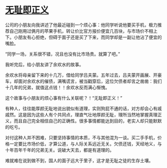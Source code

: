 # [无耻即正义](https://github.com/ajchen01/Gitblog/issues/4)

公司的小朋友向我讲述了他最近碰到一个烦心事：他同学听说他要买手机，极力推荐自己刚用过俩月的苹果手机，转让价比官方报价便宜几百块，与市场价不相上下。小朋友有心拒绝，但碍于面子还是买了下来，而同学却是一副让他沾了便宜的嘴脸。

“同学一场，关系很不错，况且也没有比市场贵。就算了吧。”

我听完后，给小朋友讲了余欢水的故事。

余欢水将母亲留下来的十几万，借给同学吕夫蒙。五年过去，吕夫蒙开画展、开豪车，却面对余欢水的催债，满嘴谎言，被当戳穿后，这位欠债者却言之凿凿：我们十几年的兄弟，就值这点钱！！余欢水反而满心惭愧。

这个故事与小朋友的烦心事有什么关联呢？！“无耻即正义！”

有种人，往往能厚颜无耻地说出貌似有道理，实则狗屁不通的话，对方却会心有戚戚然。这是因为这些人有个共同点，理直气壮地厚颜无耻，理所当然地掌握真理正义，而且自己完全相信自己的正确性。很多事情都能达到目的，老实人却只能默默的吃亏。

对付这种人并不困难，只要坚持事情的本质，不与其他混为一谈。买二手手机，价格一定要比市场价低，才算公道，与人际关系远近无关。欠债还钱，天经地义，与十年百年千年的兄弟无关。说破大天去，都是有道理的。

难就难在说到做不到，国人的面子远大于里子，这才是无耻之徒的生存土壤。